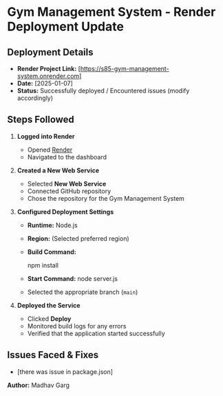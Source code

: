 # Gym Management System - Render Deployment Update

## Deployment Details
- **Render Project Link:** [https://s85-gym-management-system.onrender.com]
- **Date:** [2025-01-07]
- **Status:** Successfully deployed / Encountered issues (modify accordingly)

## Steps Followed
1. **Logged into Render**
   - Opened [Render](https://render.com/)
   - Navigated to the dashboard
   
2. **Created a New Web Service**
   - Selected **New Web Service**
   - Connected GitHub repository
   - Chose the repository for the Gym Management System
   
3. **Configured Deployment Settings**
   - **Runtime:** Node.js
   - **Region:** (Selected preferred region)
   - **Build Command:**
    
     npm install
    
   - **Start Command:**
     node server.js
  

   - Selected the appropriate branch (`main`)

4. **Deployed the Service**
   - Clicked **Deploy**
   - Monitored build logs for any errors
   - Verified that the application started successfully

## Issues Faced & Fixes
- [there was issue in package.json]
  
**Author:** Madhav Garg